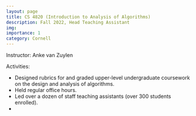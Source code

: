 ```yaml
---
layout: page
title: CS 4820 (Introduction to Analysis of Algorithms)
description: Fall 2022, Head Teaching Assistant
img: 
importance: 1
category: Cornell
---
```


<p>
Instructor: Anke van Zuylen
</p>

<p>
Activities:
<ul style="list-style-type:disc;">
<li>
	Designed rubrics for and graded upper-level undergraduate coursework on the design and analysis of algorithms. 
</li>
<li>
	Held regular office hours.
</li>
<li>
	Led over a dozen of staff teaching assistants (over 300 students enrolled).
</li>
<li>
</li>
</ul>
</p>